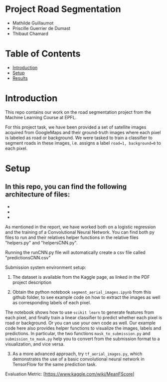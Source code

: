 # Project Road Segmentation

- Mathilde Guillaumot 
- Priscille Guerrier de Dumast
- Thibaut Chamard

# Table of Contents

* [Introduction](#introduction)
* [Setup](#setup)
* [Results](#results)

# <a name="introduction"></a>Introduction
This repo contains our work on the road segmentation project from the Machine Learning Course at EPFL. 

For this project task, we have been provided a set of satellite images acquired from GoogleMaps and their ground-truth images where each pixel is labeled as road or background. 
We were tasked to train a classifier to segment roads in these images, i.e. assigns a label `road=1, background=0` to each pixel.

# <a name="setup"></a>Setup

In this repo, you can find the following architecture of files:
-
-
-
-

As mentioned in the report, we have worked both on a logistic regression and the training of a Convolutional Neural Network. 
You can find both py files to run and their relatives helper functions in the relative files "helpers.py" and "helpersCNN.py".

Running the runCNN.py file will automatically create a csv file called "predictionsCNN.csv"

Submission system environment setup:

1. The dataset is available from the Kaggle page, as linked in the PDF project description

2. Obtain the python notebook `segment_aerial_images.ipynb` from this github folder,
to see example code on how to extract the images as well as corresponding labels of each pixel.

The notebook shows how to use `scikit learn` to generate features from each pixel, and finally train a linear classifier to predict whether each pixel is road or background. Or you can use your own code as well. Our example code here also provides helper functions to visualize the images, labels and predictions. In particular, the two functions `mask_to_submission.py` and `submission_to_mask.py` help you to convert from the submission format to a visualization, and vice versa.

3. As a more advanced approach, try `tf_aerial_images.py`, which demonstrates the use of a basic convolutional neural network in TensorFlow for the same prediction task.

Evaluation Metric:
 [https://www.kaggle.com/wiki/MeanFScore]
